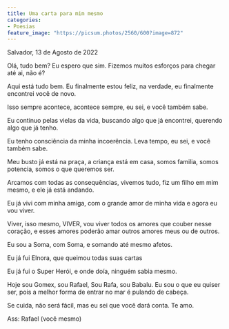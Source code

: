 ```yaml
---
title: Uma carta para mim mesmo
categories:
- Poesias
feature_image: "https://picsum.photos/2560/600?image=872"
---
```


Salvador, 13 de Agosto de 2022

Olá, tudo bem? Eu espero que sim. Fizemos muitos esforços para chegar até ai, não é?

Aqui está tudo bem. Eu finalmente estou feliz, na verdade, eu finalmente encontrei você de novo.

Isso sempre acontece, acontece sempre, eu sei, e você também sabe.

Eu continuo pelas vielas da vida, buscando algo que já encontrei, querendo algo que já tenho.

Eu tenho consciência da minha incoerência. Leva tempo, eu sei, e você também sabe.

Meu busto já está na praça, a criança está em casa, somos familia, somos potencia, somos o que queremos ser.

Arcamos com todas as consequências, vivemos tudo, fiz um filho em mim mesmo, e ele já está andando.

Eu já vivi com minha amiga, com o grande amor de minha vida e agora eu vou viver.

Viver, isso mesmo, VIVER, vou viver todos os amores que couber nesse coração, e esses amores poderão amar outros amores meus ou de outros.

Eu sou a Soma, com Soma, e somando até mesmo afetos.

Eu já fui Elnora, que queimou todas suas cartas

Eu já fui o Super Herói, e onde doía, ninguém sabia mesmo. 

Hoje sou Gomex, sou Rafael, Sou Rafa, sou Babalu. Eu sou o que eu quiser ser, pois a melhor forma de entrar no mar é pulando de cabeça.

Se cuida, não será fácil, mas eu sei que você dará conta. Te amo.

Ass: Rafael (você mesmo)
